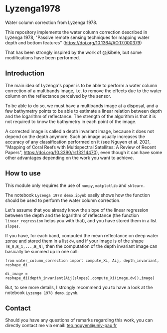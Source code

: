 # Lyzenga1978

Water column correction from Lyzenga 1978.

This repository implements the water column correction described in Lyzenga 1978, "Passive remote sensing techniques for mapping water depth and bottom features" (https://doi.org/10.1364/AO.17.000379)

That has been strongly inspired by the work of @jkibele, but some modifications have been performed. 

## Introduction

The main idea of Lyzenga's paper is to be able to perform a water column correction of a multibands image, i.e. to remove the effects due to the water column on the reflectance perceived by the sensor. 

To be able to do so, we must have a multibands image at a disposal, and a few bathymetry points to be able to estimate a linear relation between depth and the logarithm of reflectance. The strength of the algorithm is that it is not required to know the bathymetry in each point of the image.

A corrected image is called a depth invariant image, because it does not depend on the depth anymore. Such an image usually increases the accuracy of any classification performed on it (see Nguyen et al. 2021, "Mapping of Coral Reefs with Multispectral Satellites: A Review of Recent Papers", https://doi.org/10.3390/rs13214470), even though it can have some other advantages depending on the work you want to achieve.

## How to use

This module only requires the use of `numpy`, `matplotlib` and `sklearn`. 

The notebook `Lyzenga 1978 demo.ipynb` easily shows how the function should be used to perform the water column correction. 

Let's assume that you already know the slope of the linear regression between the depth and the logarithm of reflectance (the function `linear_regression` helps you with that), and you have stored them in a list `slopes`. 

If you have, for each band, computed the mean reflectance on deep water zonse and stored them in a list `dw`, and if your image is of the shape `[B_0,B_1,...,B_N]`, then the computation of the depth invariant image can basically be summed up in one call:

```
from water_column_correction import compute_Xi, Aij, depth_invariant, reshape_di

di_image = reshape_di(depth_invariant(Aij(slopes),compute_Xi(image,dw)),image)
```

But, to see more details, I strongly recommend you to have a look at the notebook `Lyzenga 1978 demo.ipynb`.


## Contact

Should you have any questions of remarks regarding this work, you can directly contact me via email: teo.nguyen@univ-pau.fr
